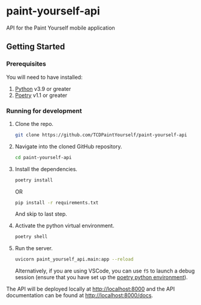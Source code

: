 # paint-yourself-api

API for the Paint Yourself mobile application

## Getting Started

### Prerequisites

You will need to have installed:

1. [Python](https://www.python.org/) v3.9 or greater
1. [Poetry](https://python-poetry.org/docs/#installation) v1.1 or greater

### Running for development

1. Clone the repo.

   ```bash
   git clone https://github.com/TCDPaintYourself/paint-yourself-api
   ```

1. Navigate into the cloned GitHub repository.

   ```bash
   cd paint-yourself-api
   ```

1. Install the dependencies.

   ```bash
   poetry install
   ```
   OR

   ```bash
   pip install -r requirements.txt
   ```
   And skip to last step.

1. Activate the python virtual environment.

   ```bash
   poetry shell
   ```

1. Run the server.

   ```bash
   uvicorn paint_yourself_api.main:app --reload
   ```

   Alternatively, if you are using VSCode, you can use `f5` to launch a debug
   session (ensure that you have set up the [poetry python
   environment](https://code.visualstudio.com/docs/python/environments#_select-and-activate-an-environment)).

The API will be deployed locally at <http://localhost:8000> and the API
documentation can be found at <http://localhost:8000/docs>.
